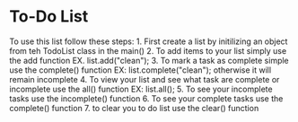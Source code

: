 # To-Do List
 To use this list follow these steps:
    1. First create a list by initilizing an object from teh TodoList class in the main()
    2. To add items to your list simply use the add function EX. list.add("clean");
    3. To mark a task as complete simple use the complete() function EX: list.complete("clean"); 
            otherwise it will  remain incomplete
    4. To view your list and see what task are complete or incomplete use the all() function EX: list.all();
    5. To see your incomplete tasks use the incomplete() function 
    6. To see your complete tasks use the complete() function
    7. to clear you to do list use the clear() function

    

